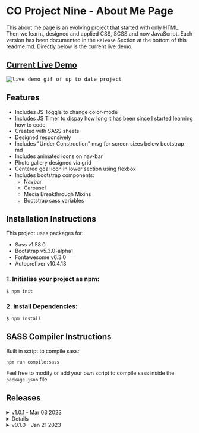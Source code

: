 # CO Project Nine - About Me Page
This about me page is an evolving project that started with only HTML. Then we learnt, designed and applied CSS, SCSS and now JavaScript. Each version has been documented in the `Release` Section at the bottom of this readme.md. Directly below is the current live demo.

## <a href="https://daryldelrosario.github.io/co-pronine_aboutme/">Current Live Demo</a>

<kbd><img src="./assets/vid/pro-nine_ld.gif" alt="live demo gif of up to date project">

## Features
- Includes JS Toggle to change color-mode
- Includes JS Timer to dispay how long it has been since I started learning how to code
- Created with SASS sheets
- Designed responsively
- Includes "Under Construction" msg for screen sizes below bootstrap-md
- Includes animated icons on nav-bar
- Photo gallery designed via grid
- Centered goal icon in lower section using flexbox
- Includes bootstrap components:
    - Navbar
    - Carousel
    - Media Breakthrough Mixins
    - Bootstrap sass variables

## Installation Instructions
This project uses packages for:  
- Sass v1.58.0
- Bootstrap v5.3.0-alpha1
- Fontawesome v6.3.0
- Autoprefixer v10.4.13

### 1. Initialise your project as npm:
```
$ npm init
```

### 2. Install Dependencies:
```
$ npm install
```

## SASS Compiler Instructions
Built in script to compile sass:
```
npm run compile:sass
```

Feel free to modify or add your own script to compile sass inside the <code>package.json</code> file

## Releases
<details>
    <summary>v1.0.1 - Mar 03 2023</summary>

- Fixed carousel bug
- Full details <a href="https://github.com/daryldelrosario/co-aboutme_pro-four/releases/tag/v1.0.1">here
</details>

<details>
    <summary>v1.0.0 - Feb 18 2023</summary>

- Extension from v0.1.0
- Required two additions from a given five source
- Check full requirements and release details <a href="https://github.com/daryldelrosario/co-aboutme_pro-four/releases/tag/v1.0.0">here</a>
</details>

<details>
    <summary>v0.1.0 - Jan 21 2023</summary>

- First design using HTML only with in-line CSS
- Check out full release notes <a href="https://github.com/daryldelrosario/co-aboutme_pro-four/releases/tag/v0.1.0">here</a>
</details>
